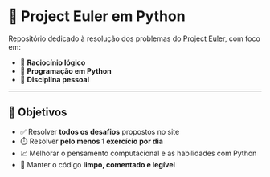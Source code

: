 # 🧠 Project Euler em Python

Repositório dedicado à resolução dos problemas do [Project Euler](https://projecteuler.net/), com foco em:

- 🧩 **Raciocínio lógico**
- 🐍 **Programação em Python**
- 💪 **Disciplina pessoal**

---

## 🎯 Objetivos

- ✅ Resolver **todos os desafios** propostos no site
- ⏱️ Resolver **pelo menos 1 exercício por dia**
- 📈 Melhorar o pensamento computacional e as habilidades com Python
- 🧹 Manter o código **limpo, comentado e legível**
